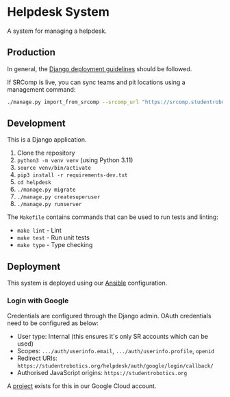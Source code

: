 # Helpdesk System

A system for managing a helpdesk.

## Production

In general, the [Django deployment guidelines](https://docs.djangoproject.com/en/4.2/howto/deployment/) should be followed.

If SRComp is live, you can sync teams and pit locations using a management command:

```bash
./manage.py import_from_srcomp --srcomp_url "https://srcomp.studentrobotics.org/comp-api"
```

## Development

This is a Django application.

1. Clone the repository
2. `python3 -m venv venv` (using Python 3.11)
3. `source venv/bin/activate`
4. `pip3 install -r requirements-dev.txt`
5. `cd helpdesk`
6. `./manage.py migrate`
7. `./manage.py createsuperuser`
8. `./manage.py runserver`

The `Makefile` contains commands that can be used to run tests and linting:

- `make lint` - Lint
- `make test` - Run unit tests
- `make type` - Type checking

## Deployment

This system is deployed using our [Ansible](https://github.com/srobo/ansible/) configuration.

### Login with Google

Credentials are configured through the Django admin. OAuth credentials need to be configured as below:

- User type: Internal (this ensures it's only SR accounts which can be used)
- Scopes: `.../auth/userinfo.email`, `.../auth/userinfo.profile`, `openid`
- Redirect URIs: `https://studentrobotics.org/helpdesk/auth/google/login/callback/`
- Authorised JavaScript origins: `https://studentrobotics.org`

A [project](https://console.cloud.google.com/home/dashboard?project=helpdesk-419320) exists for this in our Google Cloud account.
